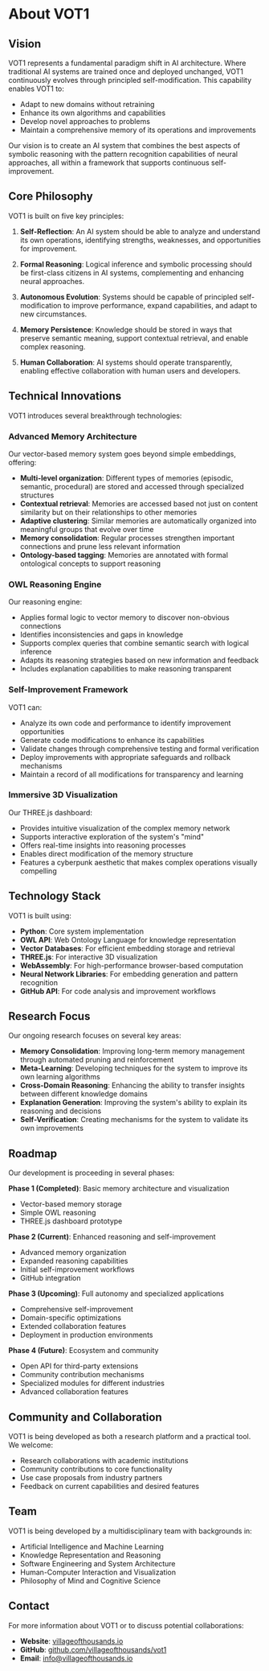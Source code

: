 # About VOT1

## Vision

VOT1 represents a fundamental paradigm shift in AI architecture. Where traditional AI systems are trained once and deployed unchanged, VOT1 continuously evolves through principled self-modification. This capability enables VOT1 to:

- Adapt to new domains without retraining
- Enhance its own algorithms and capabilities
- Develop novel approaches to problems
- Maintain a comprehensive memory of its operations and improvements

Our vision is to create an AI system that combines the best aspects of symbolic reasoning with the pattern recognition capabilities of neural approaches, all within a framework that supports continuous self-improvement.

## Core Philosophy

VOT1 is built on five key principles:

1. **Self-Reflection**: An AI system should be able to analyze and understand its own operations, identifying strengths, weaknesses, and opportunities for improvement.

2. **Formal Reasoning**: Logical inference and symbolic processing should be first-class citizens in AI systems, complementing and enhancing neural approaches.

3. **Autonomous Evolution**: Systems should be capable of principled self-modification to improve performance, expand capabilities, and adapt to new circumstances.

4. **Memory Persistence**: Knowledge should be stored in ways that preserve semantic meaning, support contextual retrieval, and enable complex reasoning.

5. **Human Collaboration**: AI systems should operate transparently, enabling effective collaboration with human users and developers.

## Technical Innovations

VOT1 introduces several breakthrough technologies:

### Advanced Memory Architecture

Our vector-based memory system goes beyond simple embeddings, offering:

- **Multi-level organization**: Different types of memories (episodic, semantic, procedural) are stored and accessed through specialized structures
- **Contextual retrieval**: Memories are accessed based not just on content similarity but on their relationships to other memories
- **Adaptive clustering**: Similar memories are automatically organized into meaningful groups that evolve over time
- **Memory consolidation**: Regular processes strengthen important connections and prune less relevant information
- **Ontology-based tagging**: Memories are annotated with formal ontological concepts to support reasoning

### OWL Reasoning Engine

Our reasoning engine:

- Applies formal logic to vector memory to discover non-obvious connections
- Identifies inconsistencies and gaps in knowledge
- Supports complex queries that combine semantic search with logical inference
- Adapts its reasoning strategies based on new information and feedback
- Includes explanation capabilities to make reasoning transparent

### Self-Improvement Framework

VOT1 can:

- Analyze its own code and performance to identify improvement opportunities
- Generate code modifications to enhance its capabilities
- Validate changes through comprehensive testing and formal verification
- Deploy improvements with appropriate safeguards and rollback mechanisms
- Maintain a record of all modifications for transparency and learning

### Immersive 3D Visualization

Our THREE.js dashboard:

- Provides intuitive visualization of the complex memory network
- Supports interactive exploration of the system's "mind"
- Offers real-time insights into reasoning processes
- Enables direct modification of the memory structure
- Features a cyberpunk aesthetic that makes complex operations visually compelling

## Technology Stack

VOT1 is built using:

- **Python**: Core system implementation
- **OWL API**: Web Ontology Language for knowledge representation
- **Vector Databases**: For efficient embedding storage and retrieval
- **THREE.js**: For interactive 3D visualization
- **WebAssembly**: For high-performance browser-based computation
- **Neural Network Libraries**: For embedding generation and pattern recognition
- **GitHub API**: For code analysis and improvement workflows

## Research Focus

Our ongoing research focuses on several key areas:

- **Memory Consolidation**: Improving long-term memory management through automated pruning and reinforcement
- **Meta-Learning**: Developing techniques for the system to improve its own learning algorithms
- **Cross-Domain Reasoning**: Enhancing the ability to transfer insights between different knowledge domains
- **Explanation Generation**: Improving the system's ability to explain its reasoning and decisions
- **Self-Verification**: Creating mechanisms for the system to validate its own improvements

## Roadmap

Our development is proceeding in several phases:

**Phase 1 (Completed)**: Basic memory architecture and visualization
- Vector-based memory storage
- Simple OWL reasoning
- THREE.js dashboard prototype

**Phase 2 (Current)**: Enhanced reasoning and self-improvement
- Advanced memory organization
- Expanded reasoning capabilities
- Initial self-improvement workflows
- GitHub integration

**Phase 3 (Upcoming)**: Full autonomy and specialized applications
- Comprehensive self-improvement
- Domain-specific optimizations
- Extended collaboration features
- Deployment in production environments

**Phase 4 (Future)**: Ecosystem and community
- Open API for third-party extensions
- Community contribution mechanisms
- Specialized modules for different industries
- Advanced collaboration features

## Community and Collaboration

VOT1 is being developed as both a research platform and a practical tool. We welcome:

- Research collaborations with academic institutions
- Community contributions to core functionality
- Use case proposals from industry partners
- Feedback on current capabilities and desired features

## Team

VOT1 is being developed by a multidisciplinary team with backgrounds in:

- Artificial Intelligence and Machine Learning
- Knowledge Representation and Reasoning
- Software Engineering and System Architecture
- Human-Computer Interaction and Visualization
- Philosophy of Mind and Cognitive Science

## Contact

For more information about VOT1 or to discuss potential collaborations:

- **Website**: [villageofthousands.io](https://villageofthousands.io)
- **GitHub**: [github.com/villageofthousands/vot1](https://github.com/villageofthousands/vot1)
- **Email**: info@villageofthousands.io
